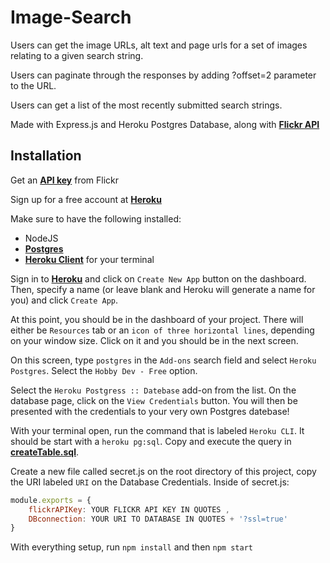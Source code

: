 # Image-Search

Users can get the image URLs, alt text and page urls for a set of images relating to a given search string.

Users can paginate through the responses by adding ?offset=2 parameter to the URL.

Users can get a list of the most recently submitted search strings.

Made with Express.js and Heroku Postgres Database, along with [**Flickr API**](https://www.flickr.com/services/api/)

## Installation
Get an [**API key**](https://www.flickr.com/services/apps/create/) from Flickr

Sign up for a free account at [**Heroku**](https://www.heroku.com/)

Make sure to have the following installed:
* NodeJS
* [**Postgres**](https://www.postgresql.org/download/)
* [**Heroku Client**](https://devcenter.heroku.com/articles/heroku-cli#download-and-install) for your terminal

Sign in to [**Heroku**](https://id.heroku.com/login) and click on `Create New App` button on the dashboard. Then, specify a name (or leave blank and Heroku will generate a name for you) and click `Create App`.

At this point, you should be in the dashboard of your project. There will either be `Resources` tab or an `icon of three horizontal lines`, depending on your window size. Click on it and you should be in the next screen.

On this screen, type `postgres` in the `Add-ons` search field and select `Heroku Postgres`. Select the `Hobby Dev - Free` option.

Select the `Heroku Postgress :: Datebase` add-on from the list. On the database page, click on the `View Credentials` button. You will then be presented with the credentials to your very own Postgres datebase!

With your terminal open, run the command that is labeled `Heroku CLI`. It should be start with a `heroku pg:sql`. Copy and execute the query in [**createTable.sql**](https://github.com/Li-Victor/Image-Search/blob/master/createTable.sql).

Create a new file called secret.js on the root directory of this project, copy the URI labeled `URI` on the Database Credentials.
Inside of secret.js:
```javascript
module.exports = {
    flickrAPIKey: YOUR FLICKR API KEY IN QUOTES ,
    DBconnection: YOUR URI TO DATABASE IN QUOTES + '?ssl=true'
}
```

With everything setup, run `npm install` and then `npm start`
